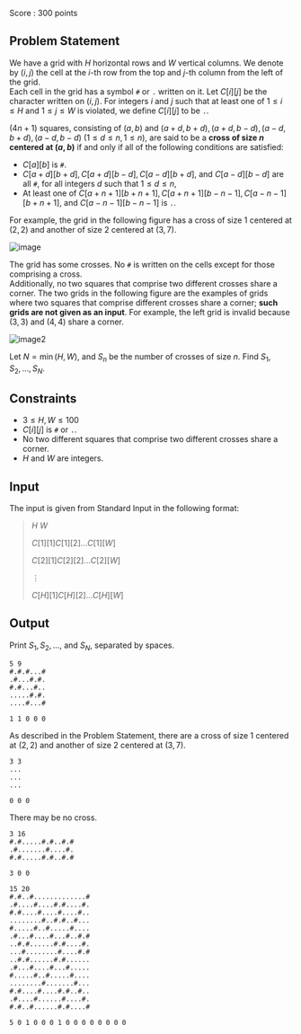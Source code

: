 Score : $300$ points

## Problem Statement

We have a grid with $H$ horizontal rows and $W$ vertical columns. We denote by $(i, j)$ the cell at the $i$-th row from the top and $j$-th column from the left of the grid.<br>
Each cell in the grid has a symbol `#` or `.` written on it. Let $C[i][j]$ be the character written on $(i, j)$. For integers $i$ and $j$ such that at least one of $1 \leq i \leq H$ and $1 \leq j \leq W$ is violated, we define $C[i][j]$ to be `.`.  

$(4n+1)$ squares, consisting of $(a, b)$ and $(a+d,b+d),(a+d,b-d),(a-d,b+d),(a-d,b-d)$ $(1 \leq d \leq n, 1 \leq n)$, are said to be a **cross of size $n$ centered at $(a,b)$** if and only if all of the following conditions are satisfied:

- $C[a][b]$ is `#`.
- $C[a+d][b+d],C[a+d][b-d],C[a-d][b+d]$, and $C[a-d][b-d]$ are all `#`, for all integers $d$ such that $1 \leq d \leq n$,
- At least one of $C[a+n+1][b+n+1],C[a+n+1][b-n-1],C[a-n-1][b+n+1]$, and $C[a-n-1][b-n-1]$ is `.`.

For example, the grid in the following figure has a cross of size $1$ centered at $(2, 2)$ and another of size $2$ centered at $(3, 7)$.

![image](https://img.atcoder.jp/ghi/abc300c_aa5161e20f55652dc61ad221348765bb002e4eed378c352bc0e44c7555148ebc.jpg)

The grid has some crosses. No `#` is written on the cells except for those comprising a cross.<br>
Additionally, no two squares that comprise two different crosses share a corner. The two grids in the following figure are the examples of grids where two squares that comprise different crosses share a corner; **such grids are not given as an input**. For example, the left grid is invalid because $(3, 3)$ and $(4, 4)$ share a corner.

![image2](https://img.atcoder.jp/ghi/abc300c2_796c45899f018c995738383146a76562824a9f6b7a3d931621da691d49d6f3cc.jpg)

Let $N = \min(H, W)$, and $S_n$ be the number of crosses of size $n$. Find $S_1, S_2, \dots, S_N$.

## Constraints

- $3 \leq H, W \leq 100$
- $C[i][j]$ is `#` or `.`.
- No two different squares that comprise two different crosses share a corner.
- $H$ and $W$ are integers.

## Input

The input is given from Standard Input in the following format:

> $H$ $W$
> 
> $C[1][1]C[1][2]\dots C[1][W]$
> 
> $C[2][1]C[2][2]\dots C[2][W]$
> 
> $\vdots$
> 
> $C[H][1]C[H][2]\dots C[H][W]$

## Output

Print $S_1, S_2, \dots$, and $S_N$, separated by spaces.

```input1
5 9
#.#.#...#
.#...#.#.
#.#...#..
.....#.#.
....#...#
```

```output1
1 1 0 0 0
```

As described in the Problem Statement, there are a cross of size $1$ centered at $(2, 2)$ and another of size $2$ centered at $(3, 7)$.

```input2
3 3
...
...
...
```

```output2
0 0 0
```

There may be no cross.

```input3
3 16
#.#.....#.#..#.#
.#.......#....#.
#.#.....#.#..#.#
```

```output3
3 0 0
```

```input4
15 20
#.#..#.............#
.#....#....#.#....#.
#.#....#....#....#..
........#..#.#..#...
#.....#..#.....#....
.#...#....#...#..#.#
..#.#......#.#....#.
...#........#....#.#
..#.#......#.#......
.#...#....#...#.....
#.....#..#.....#....
........#.......#...
#.#....#....#.#..#..
.#....#......#....#.
#.#..#......#.#....#
```

```output4
5 0 1 0 0 0 1 0 0 0 0 0 0 0 0
```